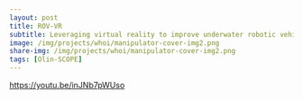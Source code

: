 ```yaml
---
layout: post
title: ROV-VR
subtitle: Leveraging virtual reality to improve underwater robotic vehicle piloting for deep-sea scientific sampling
image: /img/projects/whoi/manipulator-cover-img2.png
share-img: /img/projects/whoi/manipulator-cover-img2.png
tags: [Olin-SCOPE]
---
```




https://youtu.be/inJNb7pWUso
